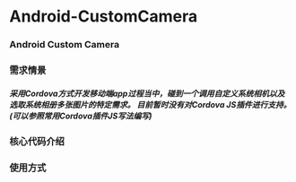 # Android-CustomCamera

### Android Custom Camera

### 需求情景

##### 采用Cordova方式开发移动端app过程当中，碰到一个调用自定义系统相机以及选取系统相册多张图片的特定需求。 目前暂时没有对Cordova JS插件进行支持。(可以参照常用Cordova插件JS写法编写)

### 核心代码介绍

#### 

### 使用方式

#### 
